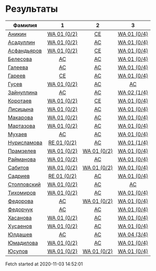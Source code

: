 # Результаты
Фамилия | 1| 2| 3
---|:---:|:---:|:---:
[Аникин](Аникин/README.md)  | [WA 01 (0/2)](Аникин/1.md) | [CE](Аникин/2.md) | [WA 01 (0/4)](Аникин/3.md)
[Асадуллин](Асадуллин/README.md)  | [WA 01 (0/2)](Асадуллин/1.md) | [AC](Асадуллин/2.md) | [WA 01 (0/4)](Асадуллин/3.md)
[Асфандьяров](Асфандьяров/README.md)  | [WA 01 (0/2)](Асфандьяров/1.md) | [CE](Асфандьяров/2.md) | [WA 01 (0/4)](Асфандьяров/3.md)
[Белесова](Белесова/README.md)  | [AC](Белесова/1.md) | [AC](Белесова/2.md) | [WA 01 (0/4)](Белесова/3.md)
[Галеева](Галеева/README.md)  | [AC](Галеева/1.md) | [AC](Галеева/2.md) | [WA 01 (0/4)](Галеева/3.md)
[Гареев](Гареев/README.md)  | [CE](Гареев/1.md) | [AC](Гареев/2.md) | [WA 01 (0/4)](Гареев/3.md)
[Гусев](Гусев/README.md)  | [WA 01 (0/2)](Гусев/1.md) | [AC](Гусев/2.md) | [AC](Гусев/3.md)
[Зайнуллина](Зайнуллина/README.md)  | [AC](Зайнуллина/1.md) | [AC](Зайнуллина/2.md) | [WA 02 (1/4)](Зайнуллина/3.md)
[Коротаев](Коротаев/README.md)  | [WA 01 (0/2)](Коротаев/1.md) | [CE](Коротаев/2.md) | [WA 01 (0/4)](Коротаев/3.md)
[Лисицына](Лисицына/README.md)  | [WA 01 (0/2)](Лисицына/1.md) | [AC](Лисицына/2.md) | [WA 01 (0/4)](Лисицына/3.md)
[Макарова](Макарова/README.md)  | [WA 01 (0/2)](Макарова/1.md) | [AC](Макарова/2.md) | [WA 01 (0/4)](Макарова/3.md)
[Мартазова](Мартазова/README.md)  | [WA 01 (0/2)](Мартазова/1.md) | [AC](Мартазова/2.md) | [WA 01 (0/4)](Мартазова/3.md)
[Мухаев](Мухаев/README.md)  | [AC](Мухаев/1.md) | [AC](Мухаев/2.md) | [WA 01 (0/4)](Мухаев/3.md)
[Нурисламова](Нурисламова/README.md)  | [RE 01 (0/2)](Нурисламова/1.md) | [AC](Нурисламова/2.md) | [WA 01 (1/4)](Нурисламова/3.md)
[Прамзелев](Прамзелев/README.md)  | [WA 01 (0/2)](Прамзелев/1.md) | [WA 01 (0/2)](Прамзелев/2.md) | [WA 01 (0/4)](Прамзелев/3.md)
[Райманова](Райманова/README.md)  | [WA 01 (0/2)](Райманова/1.md) | [AC](Райманова/2.md) | [WA 01 (0/4)](Райманова/3.md)
[Сабитов](Сабитов/README.md)  | [WA 01 (0/2)](Сабитов/1.md) | [WA 01 (0/2)](Сабитов/2.md) | [WA 01 (0/4)](Сабитов/3.md)
[Садриев](Садриев/README.md)  | [RE 01 (0/2)](Садриев/1.md) | [AC](Садриев/2.md) | [WA 01 (0/4)](Садриев/3.md)
[Столповский](Столповский/README.md)  | [WA 01 (0/2)](Столповский/1.md) | [AC](Столповский/2.md) | [AC](Столповский/3.md)
[Тихомиров](Тихомиров/README.md)  | [WA 01 (0/2)](Тихомиров/1.md) | [AC](Тихомиров/2.md) | [WA 01 (0/4)](Тихомиров/3.md)
[Федорова](Федорова/README.md)  | [AC](Федорова/1.md) | [WA 01 (0/2)](Федорова/2.md) | [WA 01 (0/4)](Федорова/3.md)
[Федорчук](Федорчук/README.md)  | [AC](Федорчук/1.md) | [AC](Федорчук/2.md) | [WA 01 (0/4)](Федорчук/3.md)
[Хасанова](Хасанова/README.md)  | [WA 01 (0/2)](Хасанова/1.md) | [AC](Хасанова/2.md) | [WA 01 (0/4)](Хасанова/3.md)
[Хусаенов](Хусаенов/README.md)  | [WA 01 (0/2)](Хусаенов/1.md) | [AC](Хусаенов/2.md) | [WA 01 (0/4)](Хусаенов/3.md)
[Юлдашев](Юлдашев/README.md)  | [AC](Юлдашев/1.md) | [AC](Юлдашев/2.md) | [WA 04 (3/4)](Юлдашев/3.md)
[Юмадилова](Юмадилова/README.md)  | [WA 01 (0/2)](Юмадилова/1.md) | [AC](Юмадилова/2.md) | [WA 01 (0/4)](Юмадилова/3.md)
[Юсупов](Юсупов/README.md)  | [WA 01 (0/2)](Юсупов/1.md) | [WA 01 (0/2)](Юсупов/2.md) | [WA 01 (0/4)](Юсупов/3.md)

Fetch started at 2020-11-03 14:52:01
